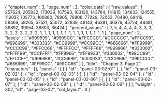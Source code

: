 {
  "chapter_num" : 3,
  "page_num" : 2,
  "color_data" : {
    "raw_values" : [
      257624,
      205832,
      173039,
      167593,
      163130,
      143784,
      141915,
      134833,
      124555,
      112037,
      105773,
      100860,
      78905,
      78808,
      77229,
      72053,
      70490,
      69419,
      58466,
      58205,
      57521,
      55072,
      52839,
      49143,
      46381,
      46376,
      45724,
      44481,
      39892,
      39054,
      38803,
      36424
    ],
    "percent_values" : [
      7,
      5,
      4,
      4,
      4,
      4,
      3,
      3,
      3,
      3,
      2,
      2,
      2,
      2,
      2,
      2,
      1,
      1,
      1,
      1,
      1,
      1,
      1,
      1,
      1,
      1,
      1,
      1,
      1,
      1,
      1,
      1
    ],
    "page_num" : 2,
    "labels" : [
      "#999999",
      "#9999CC",
      "#FFCCCC",
      "#CCCCCC",
      "#FFCC99",
      "#996699",
      "#333333",
      "#CC9999",
      "#CC99CC",
      "#666666",
      "#FF9999",
      "#CCCC99",
      "#FFCC66",
      "#FFFFCC",
      "#FFFF66",
      "#999966",
      "#330000",
      "#FFFF99",
      "#CCFFFF",
      "#FF9966",
      "#FF9933",
      "#330033",
      "#99CC99",
      "#FFCCFF",
      "#996666",
      "#CC6699",
      "#000033",
      "#CC9966",
      "#99CCCC",
      "#666699",
      "#FF99CC",
      "#99CC66"
    ]
  },
  "title" : "Chapter 3, Page 2",
  "characters" : [],
  "panels" : [
    [
      {
        "id" : "panel-03-02-01"
      },
      {
        "id" : "panel-03-02-02"
      },
      {
        "id" : "panel-03-02-03"
      }
    ],
    [
      {
        "id" : "panel-03-02-04"
      },
      {
        "id" : "panel-03-02-05"
      },
      {
        "id" : "panel-03-02-06"
      }
    ],
    [
      {
        "id" : "panel-03-02-07"
      },
      {
        "id" : "panel-03-02-08"
      },
      {
        "id" : "panel-03-02-09"
      }
    ]
  ],
  "weight" : 302,
  "id" : "page-03-02",
  "col_layout" : 3
}
